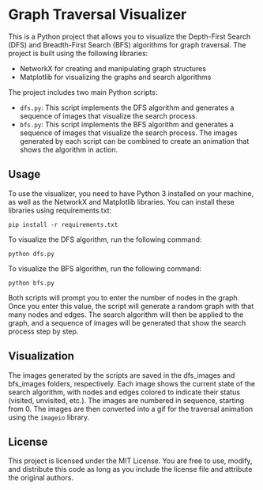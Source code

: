 # Graph Traversal Visualizer
This is a Python project that allows you to visualize the Depth-First Search (DFS) and Breadth-First Search (BFS) algorithms for graph traversal. The project is built using the following libraries:

- NetworkX for creating and manipulating graph structures
- Matplotlib for visualizing the graphs and search algorithms

The project includes two main Python scripts:

- `dfs.py`: This script implements the DFS algorithm and generates a sequence of images that visualize the search process.
- `bfs.py`: This script implements the BFS algorithm and generates a sequence of images that visualize the search process.
The images generated by each script can be combined to create an animation that shows the algorithm in action.

## Usage
To use the visualizer, you need to have Python 3 installed on your machine, as well as the NetworkX and Matplotlib libraries. You can install these libraries using requirements.txt:

`pip install -r requirements.txt`

To visualize the DFS algorithm, run the following command:

`python dfs.py`

To visualize the BFS algorithm, run the following command:

`python bfs.py`

Both scripts will prompt you to enter the number of nodes in the graph. Once you enter this value, the script will generate a random graph with that many nodes and edges. The search algorithm will then be applied to the graph, and a sequence of images will be generated that show the search process step by step.

## Visualization
The images generated by the scripts are saved in the dfs_images and bfs_images folders, respectively. Each image shows the current state of the search algorithm, with nodes and edges colored to indicate their status (visited, unvisited, etc.). The images are numbered in sequence, starting from 0.
The images are then converted into a gif for the traversal animation using the `imageio` library.

## License
This project is licensed under the MIT License. You are free to use, modify, and distribute this code as long as you include the license file and attribute the original authors.
